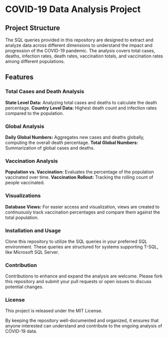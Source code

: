 # COVID-19 Data Analysis Project
## Project Structure
The SQL queries provided in this repository are designed to extract and analyze data across different dimensions to understand the impact and progression of the COVID-19 pandemic. The analysis covers total cases, deaths, infection rates, death rates, vaccination totals, and vaccination rates among different populations.
## Features
### Total Cases and Death Analysis
**State Level Data:** Analyzing total cases and deaths to calculate the death percentage.
**Country Level Data:** Highest death count and infection rates compared to the population.
### Global Analysis
**Daily Global Numbers:** Aggregates new cases and deaths globally, computing the overall death percentage.
**Total Global Numbers:** Summarization of global cases and deaths.
### Vaccination Analysis
**Population vs. Vaccination:** Evaluates the percentage of the population vaccinated over time.
**Vaccination Rollout:** Tracking the rolling count of people vaccinated.
### Visualizations
**Database Views:** For easier access and visualization, views are created to continuously track vaccination percentages and compare them against the total population.
### Installation and Usage
Clone this repository to utilize the SQL queries in your preferred SQL environment. These queries are structured for systems supporting T-SQL, like Microsoft SQL Server.

### Contribution
Contributions to enhance and expand the analysis are welcome. Please fork this repository and submit your pull requests or open issues to discuss potential changes.

### License
This project is released under the MIT License.

By keeping the repository well-documented and organized, it ensures that anyone interested can understand and contribute to the ongoing analysis of COVID-19 data.
